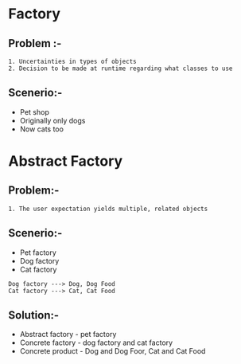 # Factory

## Problem :-

```
1. Uncertainties in types of objects
2. Decision to be made at runtime regarding what classes to use

```

## Scenerio:-

* Pet shop
* Originally only dogs
* Now cats too

# Abstract Factory

## Problem:- 

```
1. The user expectation yields multiple, related objects
```

## Scenerio:- 

* Pet factory
* Dog factory
* Cat factory

```
Dog factory ---> Dog, Dog Food
Cat factory ---> Cat, Cat Food
```

## Solution:-

* Abstract factory - pet factory
* Concrete factory - dog factory and cat factory
* Concrete product - Dog and Dog Foor, Cat and Cat Food